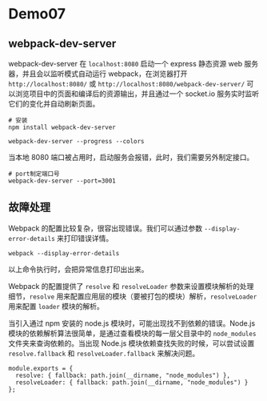 # Demo07


## webpack-dev-server
webpack-dev-server 在 `localhost:8080` 启动一个 express 静态资源 web 服务器，并且会以监听模式自动运行 webpack，在浏览器打开 `http://localhost:8080/` 或 `http://localhost:8080/webpack-dev-server/` 可以浏览项目中的页面和编译后的资源输出，并且通过一个 socket.io 服务实时监听它们的变化并自动刷新页面。

```
# 安装
npm install webpack-dev-server
```

```
webpack-dev-server --progress --colors
```

当本地 8080 端口被占用时，启动服务会报错，此时，我们需要另外制定接口。

```
# port制定端口号
webpack-dev-server --port=3001
```


## 故障处理
Webpack 的配置比较复杂，很容出现错误。我们可以通过参数 `--display-error-details` 来打印错误详情。

```
webpack --display-error-details
```

以上命令执行时，会把异常信息打印出出来。

Webpack 的配置提供了 `resolve` 和 `resolveLoader` 参数来设置模块解析的处理细节，`resolve` 用来配置应用层的模块（要被打包的模块）解析，`resolveLoader` 用来配置 `loader` 模块的解析。

当引入通过 npm 安装的 node.js 模块时，可能出现找不到依赖的错误。Node.js 模块的依赖解析算法很简单，是通过查看模块的每一层父目录中的 `node_modules` 文件夹来查询依赖的。当出现 Node.js 模块依赖查找失败的时候，可以尝试设置 `resolve.fallback` 和 `resolveLoader.fallback` 来解决问题。

```
module.exports = {
  resolve: { fallback: path.join(__dirname, "node_modules") },
  resolveLoader: { fallback: path.join(__dirname, "node_modules") }
};
```